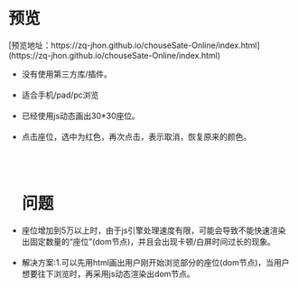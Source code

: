 <h1>预览</h1>
[预览地址：https://zq-jhon.github.io/chouseSate-Online/index.html](https://zq-jhon.github.io/chouseSate-Online/index.html)<br>

<ul>
<li>没有使用第三方库/插件。</li><br>
<li>适合手机/pad/pc浏览</li><br>
<li>已经使用js动态画出30*30座位。</li><br>
<li>点击座位，选中为红色，再次点击，表示取消，恢复原来的颜色。</li><br>
</ul>
<br>
<ul>
<h1>问题</h1>
<li>座位增加到5万以上时，由于js引擎处理速度有限，可能会导致不能快速渲染出固定数量的“座位”(dom节点)，并且会出现卡顿/白屏时间过长的现象。</li><br>
<li>解决方案:1.可以先用html画出用户刚开始浏览部分的座位(dom节点)，当用户想要往下浏览时，再采用js动态渲染出dom节点。</li><br>
</ul>
